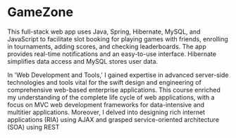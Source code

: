 # GameZone

This full-stack web app uses Java, Spring, Hibernate, MySQL, and JavaScript to facilitate slot booking for playing games with friends, enrolling in tournaments, adding scores, and checking leaderboards. The app provides real-time notifications and an easy-to-use interface. Hibernate simplifies data access and MySQL stores user data. 

In 'Web Development and Tools,' I gained expertise in advanced server-side technologies and tools vital for the swift design and engineering of comprehensive web-based enterprise applications. This course enriched my understanding of the complete life cycle of web applications, with a focus on MVC web development frameworks for data-intensive and multitier applications. Moreover, I delved into designing rich internet applications (RIA) using AJAX and grasped service-oriented architecture (SOA) using REST
